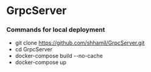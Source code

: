 # GrpcServer
### Commands for local deployment
- git clone https://github.com/shhamil/GrpcServer.git
- cd GrpcServer
- docker-compose build --no-cache
- docker-compose up
